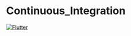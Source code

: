# Continuous_Integration

[![Flutter](https://github.com/thalitaDomingos/Continuous_Integration/actions/workflows/flutter.yml/badge.svg)](https://github.com/thalitaDomingos/Continuous_Integration/actions/workflows/flutter.yml)
